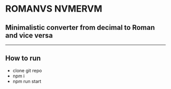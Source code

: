 # ROMANVS NVMERVM

## Minimalistic converter from decimal to Roman and vice versa

<hr>

## How to run

* clone git repo
* npm i
* npm run start
